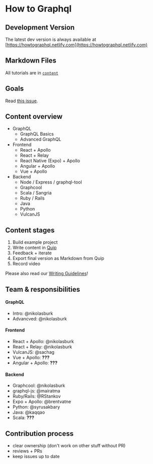# How to Graphql


## Development Version
The latest dev version is always available at [https://howtographql.netlify.com](https://howtographql.netlify.com)

## Markdown Files
All tutorials are in [`content`](https://github.com/howtographql/howtographql/tree/master/content)

## Goals

Read [this issue](https://github.com/howtographql/howtographql/issues/3).

## Content overview

- GraphQL
  - GraphQL Basics
  - Advanced GraphQL
- Frontend
  - React + Apollo
  - React + Relay
  - React Native (Expo) + Apollo
  - Angular + Apollo
  - Vue + Apollo
- Backend
  - Node / Express / graphql-tool
  - Graphcool
  - Scala / Sangria
  - Ruby / Rails
  - Java
  - Python
  - VulcanJS

## Content stages

1) Build example project
2) Write content in [Quip](www.quip.com)
3) Feedback + iterate
4) Export final version as Markdown from Quip
5) Record video

Please also read our [Writing Guidelines](https://github.com/howtographql/howtographql/blob/master/meta/writing-guidelines.md)!


## Team & responsibilities

#### GraphQL

- Intro: @nikolasburk
- Advancved: @nikolasburk

#### Frontend

- React + Apollo: @nikolasburk
- React + Relay: @nikolasburk
- VulcanJS: @sachag
- Vue + Apollo: **???**
- Angular + Apollo: **???**

#### Backend

- Graphcool: @nikolasburk
- graphql-js: @mairatma
- Ruby/Rails: @RStankov
- Expo + Apollo: @brentvatne
- Python: @syrusakbary
- Java: @kaqqao
- Scala: **???**

## Contribution process

- clear ownership (don't work on other stuff without PR)
- reviews + PRs
- keep issues up to date
